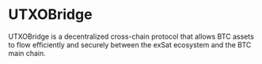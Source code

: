 # UTXOBridge
UTXOBridge is a decentralized cross-chain protocol that allows BTC assets to flow efficiently and securely between the exSat ecosystem and the BTC main chain.
